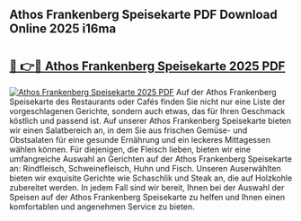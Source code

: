 ## Athos Frankenberg Speisekarte PDF Download Online 2025 i16ma

# <h2><a href="http://gc7oy3.nevu.top/?p=Athos+Frankenberg+Speisekarte">🔗 👉🔴 Athos Frankenberg Speisekarte 2025 PDF</a></h2>

[![Athos Frankenberg Speisekarte 2025 PDF](https://i.imgur.com/dBaPXMq.png)](http://gc7oy3.nevu.top/?p=Athos+Frankenberg+Speisekarte)
Auf der Athos Frankenberg Speisekarte des Restaurants oder Cafés finden Sie nicht nur eine Liste der vorgeschlagenen Gerichte, sondern auch etwas, das für Ihren Geschmack köstlich und passend ist. Auf unserer Athos Frankenberg Speisekarte bieten wir einen Salatbereich an, in dem Sie aus frischen Gemüse- und Obstsalaten für eine gesunde Ernährung und ein leckeres Mittagessen wählen können. Für diejenigen, die Fleisch lieben, bieten wir eine umfangreiche Auswahl an Gerichten auf der Athos Frankenberg Speisekarte an: Rindfleisch, Schweinefleisch, Huhn und Fisch. Unseren Auserwählten bieten wir exquisite Gerichte wie Schaschlik und Steak an, die auf Holzkohle zubereitet werden. In jedem Fall sind wir bereit, Ihnen bei der Auswahl der Speisen auf der Athos Frankenberg Speisekarte zu helfen und Ihnen einen komfortablen und angenehmen Service zu bieten.
